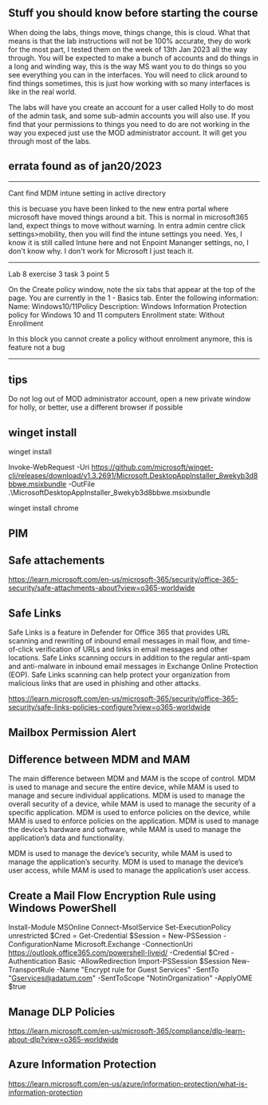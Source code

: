 Stuff you should know before starting the course
-----------------------------------------------

When doing the labs, things move, things change, this is cloud. What that means is that the lab instructions will not be 100% accurate, they do work for the most part, I tested them on the week of 13th Jan 2023 all the way through. You will be expected to make a bunch of accounts and do things in a long and winding way, this is the way MS want you to do things so you see everything you can in the interfaces. You will need to click around to find things sometimes, this is just how working with so many interfaces is like in the real world.

The labs will have you create an account for a user called Holly to do most of the admin task, and some sub-admin accounts you will also use. If you find that your permissions to things you need to do are not working in the way you expeced just use the MOD administrator account. It will get you through most of the labs. 


errata found as of jan20/2023
-----------------------------

-----------------
Cant find MDM intune setting in active directory

this is becuase you have been linked to the new entra portal where microsoft have moved things around a bit. This is normal in microsoft365 land, expect things to move without warning. In entra admin centre click settings>mobility, then you will find the intune settings you need. Yes, I know it is still called Intune here and not Enpoint Mananger settings, no, I don't know why. I don't work for Microsoft I just teach it.

------------------
Lab 8 exercise 3 task 3 point 5

On the Create policy window, note the six tabs that appear at the top of the page. You are currently in the 1 - Basics tab. Enter the following information:
Name: Windows10/11Policy
Description: Windows Information Protection policy for Windows 10 and 11 computers
Enrollment state: Without Enrollment


In this block you cannot create a policy without enrolment anymore, this is feature not a bug

-------------------





tips
-----

Do not log out of MOD administrator account, open a new private window for holly, or better, use a different browser if possible


winget install
--------------
winget install

Invoke-WebRequest -Uri https://github.com/microsoft/winget-cli/releases/download/v1.3.2691/Microsoft.DesktopAppInstaller_8wekyb3d8bbwe.msixbundle -OutFile .\MicrosoftDesktopAppInstaller_8wekyb3d8bbwe.msixbundle

winget install chrome


PIM
-------

Safe attachements
-----------------

https://learn.microsoft.com/en-us/microsoft-365/security/office-365-security/safe-attachments-about?view=o365-worldwide

Safe Links 
----------------

Safe Links is a feature in Defender for Office 365 that provides URL scanning and rewriting of inbound email messages in mail flow, and time-of-click verification of URLs and links in email messages and other locations. Safe Links scanning occurs in addition to the regular anti-spam and anti-malware in inbound email messages in Exchange Online Protection (EOP). Safe Links scanning can help protect your organization from malicious links that are used in phishing and other attacks.

https://learn.microsoft.com/en-us/microsoft-365/security/office-365-security/safe-links-policies-configure?view=o365-worldwide


Mailbox Permission Alert
------------------------




Difference between MDM and MAM
--------------------------

The main difference between MDM and MAM is the scope of control. MDM is used to manage and secure the entire device, while MAM is used to manage and secure individual applications. MDM is used to manage the overall security of a device, while MAM is used to manage the security of a specific application.
MDM is used to enforce policies on the device, while MAM is used to enforce policies on the application. MDM is used to manage the device’s hardware and software, while MAM is used to manage the application’s data and functionality.

MDM is used to manage the device’s security, while MAM is used to manage the application’s security. MDM is used to manage the device’s user access, while MAM is used to manage the application’s user access.


Create a Mail Flow Encryption Rule using Windows PowerShell
--------------------------

Install-Module MSOnline
Connect-MsolService
Set-ExecutionPolicy unrestricted
$Cred = Get-Credential
$Session = New-PSSession -ConfigurationName Microsoft.Exchange -ConnectionUri https://outlook.office365.com/powershell-liveid/ -Credential $Cred -Authentication Basic -AllowRedirection
Import-PSSession $Session
New-TransportRule -Name "Encrypt rule for Guest Services" -SentTo "Gservices@adatum.com" -SentToScope "NotinOrganization" -ApplyOME $true


Manage DLP Policies
-------------------
https://learn.microsoft.com/en-us/microsoft-365/compliance/dlp-learn-about-dlp?view=o365-worldwide


Azure Information Protection
----------------------------
https://learn.microsoft.com/en-us/azure/information-protection/what-is-information-protection
